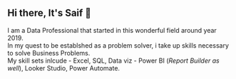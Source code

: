 ## Hi there, It's Saif 👋
I am a Data Professional that started in this wonderful field around year 2019. 
<br>In my quest to be establshed as a problem solver, i take up skills necessary to solve Business Problems.
<br>My skill sets inlcude - Excel, SQL, Data viz - Power BI (_Report Builder as well_), Looker Studio, Power Automate.

<!--
**SaifDataPro/SaifDataPro** is a ✨ _special_ ✨ repository because its `README.md` (this file) appears on your GitHub profile.

Here are some ideas to get you started:

- 🔭 I’m currently working on ...
- 🌱 I’m currently learning ...
- 👯 I’m looking to collaborate on ...
- 🤔 I’m looking for help with ...
- 💬 Ask me about ...
- 📫 How to reach me: ...
- 😄 Pronouns: ...
- ⚡ Fun fact: ...
-->
